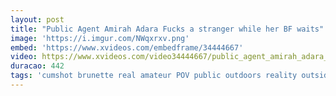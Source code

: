 ```yaml
---
layout: post
title: "Public Agent Amirah Adara Fucks a stranger while her BF waits"
image: 'https://i.imgur.com/NWqxrxv.png'
embed: 'https://www.xvideos.com/embedframe/34444667'
video: https://www.xvideos.com/video34444667/public_agent_amirah_adara_fucks_a_stranger_while_her_bf_waits
duracao: 442
tags: 'cumshot brunette real amateur POV public outdoors reality outside camcorder sex-for-money publicagent sex-for-cash sex-with-stranger amirah-adara fakehub public-agent'
---
```

